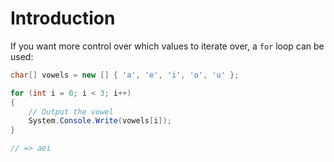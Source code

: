 # Introduction

If you want more control over which values to iterate over, a `for` loop can be used:

```csharp
char[] vowels = new [] { 'a', 'e', 'i', 'o', 'u' };

for (int i = 0; i < 3; i++)
{
    // Output the vowel
    System.Console.Write(vowels[i]);
}

// => aei
```
